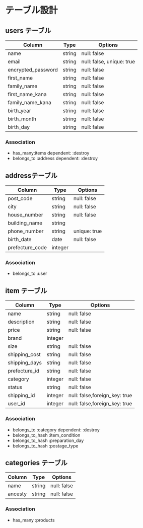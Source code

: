 # テーブル設計

## users テーブル

| Column              | Type     | Options      |
| ------------------- | -------- | ------------ |
| name                | string   | null: false  | 
| email               | string   | null: false, unique: true  |
| encrypted_password  | string   | null: false  |
| first_name          | string   | null: false  |
| family_name         | string   | null: false  |
| first_name_kana     | string   | null: false  |
| family_name_kana    | string   | null: false  |
| birth_year          | string   | null: false  |
| birth_month         | string   | null: false  |
| birth_day           | string   | null: false  |

### Association

* has_many:items dependent: :destroy
* belongs_to :address dependent: :destroy

## addressテーブル

| Column              | Type     | Options      |
| ------------------- | -------- | ------------ |
| post_code           | string   | null: false  |
| city                | string   | null: false  |
| house_number        | string   | null: false  |
| building_name       | string   |              |
| phone_number        | string   | unique: true |
| birth_date          | date     | null: false  |
| prefecture_code     | integer  |              |

### Association

* belongs_to :user

## item テーブル

| Column          | Type         | Options                         |
| --------------- | ------------ | --------------------------------|
| name            | string       | null: false                     |
| description     | string       | null: false                     |
| price           | string       | null: false                     |
| brand           | integer      |                                 |
| size            | string       | null: false                     |
| shipping_cost   | string       | null: false                     |
| shipping_days   | string       | null: false                     |
| prefecture_id   | string       | null: false                     |
| category        | integer      | null: false                     |
| status          | string       | null: false                     |
| shipping_id     | integer      | null: false,foreign_key: true   |
| user_id         | integer      | null: false,foreign_key: true   |

### Association

* belongs_to :category dependent: :destroy
* belongs_to_hash :item_condition
* belongs_to_hash :preparation_day
* belongs_to_hash :postage_type

## categories テーブル

| Column           | Type            | Options            |
| ---------------- | --------------- | ------------------ |
| name             | string          | null: false        |
| ancesty          | string          | null: false        |

### Association

* has_many :products

